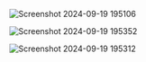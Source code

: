 ![Screenshot 2024-09-19 195106](https://github.com/user-attachments/assets/e4fcc8b2-2359-4a38-8c72-8fd9ea335ff8)



![Screenshot 2024-09-19 195352](https://github.com/user-attachments/assets/0ca5ba63-bb93-45d9-bd24-16fde7c7c319)



![Screenshot 2024-09-19 195312](https://github.com/user-attachments/assets/b9a5e829-5a6b-48f4-a2bb-02118750c519)
